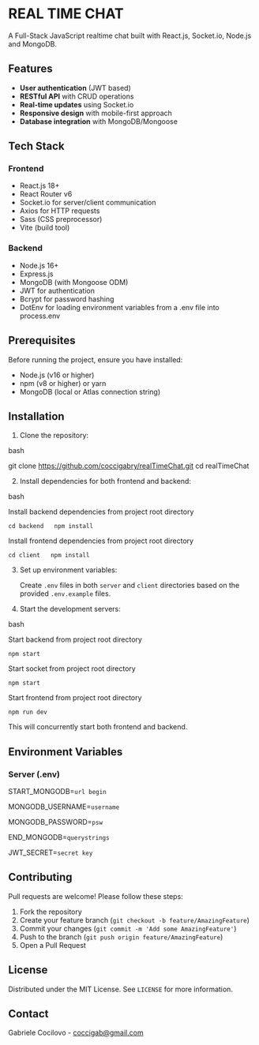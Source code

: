 # REAL TIME CHAT

A Full-Stack JavaScript realtime chat built with React.js, Socket.io, Node.js and MongoDB. 

## Features

- **User authentication** (JWT based)
- **RESTful API** with CRUD operations
- **Real-time updates** using Socket.io
- **Responsive design** with mobile-first approach
- **Database integration** with MongoDB/Mongoose

## Tech Stack

### Frontend
- React.js 18+
- React Router v6
- Socket.io for server/client communication
- Axios for HTTP requests
- Sass (CSS preprocessor)
- Vite (build tool)

### Backend
- Node.js 16+
- Express.js
- MongoDB (with Mongoose ODM)
- JWT for authentication
- Bcrypt for password hashing
- DotEnv for loading environment variables from a .env file into process.env

## Prerequisites

Before running the project, ensure you have installed:
- Node.js (v16 or higher)
- npm (v8 or higher) or yarn
- MongoDB (local or Atlas connection string)

## Installation

1. Clone the repository:

 bash   
 
 git clone https://github.com/coccigabry/realTimeChat.git   cd realTimeChat
 
2. Install dependencies for both frontend and backend:

 bash
 
 Install backend dependencies from project root directory 
 
    cd backend   npm install
 
 Install frontend dependencies from project root directory 
 
    cd client   npm install   

3. Set up environment variables:

   Create `.env` files in both `server` and `client` directories based on the provided `.env.example` files.

4. Start the development servers:

 bash
 
 Start backend from project root directory 
 
    npm start
    
Start socket from project root directory 
 
    npm start
    
 Start frontend from project root directory 
 
    npm run dev  
 
 This will concurrently start both frontend and backend.

## Environment Variables

### Server (.env)
START_MONGODB=`url begin`

MONGODB_USERNAME=`username`

MONGODB_PASSWORD=`psw`

END_MONGODB=`querystrings`

JWT_SECRET=`secret key`

## Contributing

Pull requests are welcome! Please follow these steps:
1. Fork the repository
2. Create your feature branch (`git checkout -b feature/AmazingFeature`)
3. Commit your changes (`git commit -m 'Add some AmazingFeature'`)
4. Push to the branch (`git push origin feature/AmazingFeature`)
5. Open a Pull Request

## License

Distributed under the MIT License. See `LICENSE` for more information.

## Contact

Gabriele Cocilovo - coccigab@gmail.com  

